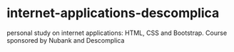 # internet-applications-descomplica
personal study on internet applications: HTML, CSS and Bootstrap. Course sponsored by Nubank and Descomplica
